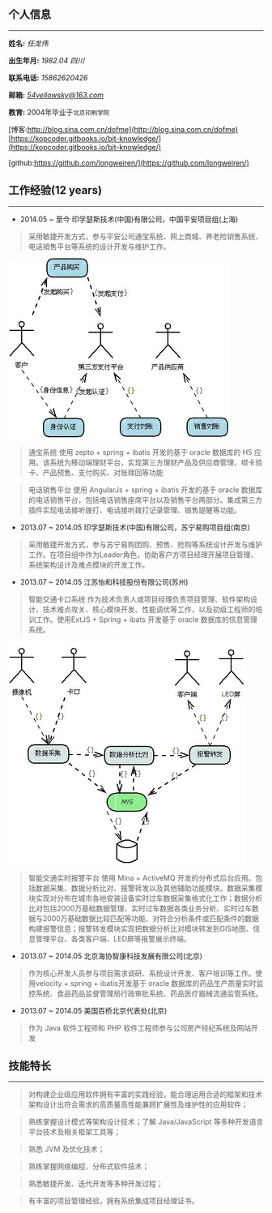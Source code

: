 
## 个人信息
-----
**姓名:**      *任龙伟*

**出生年月:**  *1982.04  四川* 

**联系电话:**  *15862620426*

**邮箱:**      *54yellowsky@163.com*

**教育:**      2004年毕业于`北京印刷学院`

  [博客:http://blog.sina.com.cn/dofme](http://blog.sina.com.cn/dofme)
  [https://kopcoder.gitbooks.io/bit-knowledge/](https://kopcoder.gitbooks.io/bit-knowledge/)

  [github:https://github.com/longweiren/](https://github.com/longweiren/)

## 工作经验(12 years)
-----
* 2014.05 ~ 至今      印孚瑟斯技术(中国)有限公司，中国平安项目组(上海)

> 采用敏捷开发方式，参与平安公司通宝系统、网上商城、养老险销售系统、电话销售平台等系统的设计开发与维护工作。

![通宝系统](tb.jpg)
> 通宝系统
> 使用 zepto + spring + ibatis 开发的基于 oracle 数据库的 H5 应用。该系统为移动端理财平台，实现第三方理财产品及供应商管理、绑卡验卡、产品预售、支付购买、对账赎回等功能


> 电话销售平台
> 使用 AngularJs + spring + ibatis 开发的基于 oracle 数据库的电话销售平台，包括电话销售座席平台以及销售平台两部分。集成第三方插件实现电话接听拨打、电话接听拨打记录管理、销售提醒等功能。

* 2013.07 ~ 2014.05   印孚瑟斯技术(中国)有限公司，苏宁易购项目组(南京)

> 采用敏捷开发方式，参与苏宁易购团购、预售、抢购等系统设计开发与维护工作。在项目组中作为Leader角色，协助客户方项目经理开展项目管理、系统架构设计及难点模块的开发工作。

* 2013.07 ~ 2014.05   江苏怡和科技股份有限公司(苏州)

> 智能交通卡口系统
> 作为技术负责人或项目经理负责项目管理、软件架构设计、技术难点攻关、核心模块开发、性能调优等工作，以及初级工程师的培训工作。使用ExtJS + Spring + ibats 开发基于 oracle 数据库的信息管理系统。

![智能交通实时报警平台](alarm.jpg)
> 智能交通实时报警平台
> 使用 Mina + ActiveMQ 开发的分布式后台应用。包括数据采集、数据分析比对、报警转发以及其他辅助功能模块。数据采集模块实现对分布在城市各地安装设备实时过车数据采集格式化工作；数据分析比对包括2000万基础数据管理、实时过车数据各类业务分析、实时过车数据与2000万基础数据比较匹配等功能、对符合分析条件或匹配条件的数据构建报警信息；报警转发模块实现把数据分析比对模块转发到GIS地图、信息管理平台、各类客户端、LED屏等报警展示终端。

* 2013.07 ~ 2014.05   北京海协智康科技发展有限公司(北京)

> 作为核心开发人员参与项目需求调研、系统设计开发、客户培训等工作。使用velocity + spring + ibatis开发基于 oracle 数据库的药品生产质量实时监控系统、食品药品监督管理局行政审批系统、药品医疗器械流通监管系统。

* 2013.07 ~ 2014.05   美国百桥北京代表处(北京)

> 作为 Java 软件工程师和 PHP 软件工程师参与公司房产经纪系统及网站开发

## 技能特长
-----
> 对构建企业级应用软件拥有丰富的实践经验，能合理运用合适的框架和技术架构设计出符合需求的高质量高性能兼顾扩展性及维护性的应用软件；

> 熟练掌握设计模式等架构设计技术；了解 Java/JavaScript 等多种开发语言平台技术及相关框架工具等；

> 熟悉 JVM 及优化技术；

> 熟练掌握网络编程、分布式软件技术；

> 熟悉敏捷开发、迭代开发等多种开发过程；

> 有丰富的项目管理经验，拥有系统集成项目经理证书。

